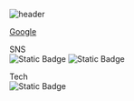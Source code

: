 ![header](https://capsule-render.vercel.app/api?type=shark&color=auto&height=300&section=header&text=Welcome%20To%20Jungle&fontSize=90)



[Google](https://google.com, "google link")



SNS  
![Static Badge](https://img.shields.io/badge/instagram-%23E4405F?style=for-the-badge&logo=instagram&logoColor=white)
![Static Badge](https://img.shields.io/badge/Gmail-%23EA4335?style=for-the-badge&logo=Gmail&logoColor=white)

Tech  
![Static Badge](https://img.shields.io/badge/springboot-%236DB33F?style=for-the-badge&logo=springboot&logoColor=white)

<!--
https://github.com/kyechan99/capsule-render

https://shields.io/badges

https://simpleicons.org/


- 🔭 I’m currently working on ...
- 🌱 I’m currently learning ...
- 👯 I’m looking to collaborate on ...
- 🤔 I’m looking for help with ...
- 💬 Ask me about ...
- 📫 How to reach me: ...
- 😄 Pronouns: ...
- ⚡ Fun fact: ...
-->

